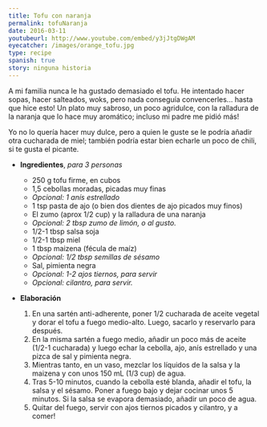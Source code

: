 ```yaml
---
title: Tofu con naranja
permalink: tofuNaranja
date: 2016-03-11
youtubeurl: http://www.youtube.com/embed/y3jJtgDWgAM
eyecatcher: /images/orange_tofu.jpg
type: recipe
spanish: true
story: ninguna historia
---
```


A mi familia nunca le ha gustado demasiado el tofu. He intentado hacer sopas, hacer salteados, woks, pero nada conseguía convencerles... hasta que hice esto! Un plato muy sabroso, un poco agridulce, con la ralladura de la naranja que lo hace muy aromático; incluso mi padre me pidió más! 

Yo no lo quería hacer muy dulce, pero a quien le guste se le podría añadir otra cucharada de miel; también podría estar bien echarle un poco de chili, si te gusta el picante.


* **Ingredientes**, _para 3 personas_
  * 250 g tofu firme, en cubos
  * 1,5 cebollas moradas, picadas muy finas
  * _Opcional: 1 anís estrellado_
  * 1 tsp pasta de ajo (o bien dos dientes de ajo picados muy finos)
  * El zumo (aprox 1/2 cup) y la ralladura de una naranja
  * _Opcional: 2 tbsp zumo de limón, o al gusto._
  * 1/2-1 tbsp salsa soja
  * 1/2-1 tbsp miel
  * 1 tbsp maizena (fécula de maíz)
  * _Opcional: 1/2 tbsp semillas de sésamo_
  * Sal, pimienta negra
  * _Opcional: 1-2 ajos tiernos, para servir_
  * _Opcional: cilantro, para servir._

* **Elaboración**
  1. En una sartén anti-adherente, poner 1/2 cucharada de aceite vegetal y dorar el tofu a fuego medio-alto. Luego, sacarlo y reservarlo para después. 
  2. En la misma sartén a fuego medio, añadir un poco más de aceite (1/2-1 cucharada) y luego echar la cebolla, ajo, anís estrellado y una pizca de sal y pimienta negra. 
  3. Mientras tanto, en un vaso, mezclar los líquidos de la salsa y la maizena y con unos 150 mL (1/3 cup) de agua. 
  4. Tras 5-10 minutos, cuando la cebolla esté blanda, añadir el tofu, la salsa y el sésamo. Poner a fuego bajo y dejar cocinar unos 5 minutos. Si la salsa se evapora demasiado, añadir un poco de agua.
  5. Quitar del fuego, servir con ajos tiernos picados y cilantro, y a comer!